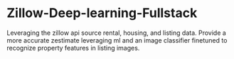 # Zillow-Deep-learning-Fullstack
Leveraging the zillow api source rental, housing, and listing data. Provide a more accurate zestimate leveraging ml and an image classifier finetuned to recognize property features in listing images.   
